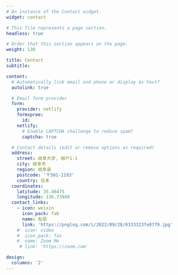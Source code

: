 ```yaml
---
# An instance of the Contact widget.
widget: contact

# This file represents a page section.
headless: true

# Order that this section appears on the page.
weight: 130

title: Contact
subtitle:

content:
  # Automatically link email and phone or display as text?
  autolink: true

  # Email form provider
  form:
    provider: netlify
    formspree:
      id:
    netlify:
      # Enable CAPTCHA challenge to reduce spam?
      captcha: true

  # Contact details (edit or remove options as required)
  address:
    street: 岐阜大学, 柳户1-1
    city: 岐阜市
    region: 岐阜县
    postcode: '〒501-1193'
    country: 日本
  coordinates:
    latitude: 35.46475
    longitude: 136.73949
  contact_links:
    - icon: weixin
      icon_pack: fab
      name: 私信
      link: 'https://pnglog.com/i/2022/09/28/6333323fe8779.jpg'
    #- icon: video
    #  icon_pack: fas
    #  name: Zoom Me
     # link: 'https://zoom.com'

design:
  columns: '2'
---
```

